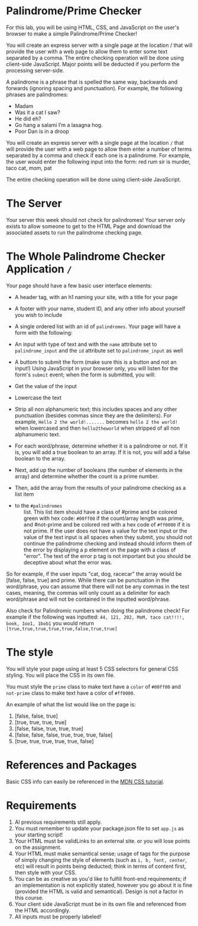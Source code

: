 # Palindrome/Prime Checker
For this lab, you will be using HTML, CSS, and JavaScript on the user's browser to make a simple Palindrome/Prime Checker!

You will create an express server with a single page at the location / that will provide the user with a web page to allow them to enter some text separated by a comma. The entire checking operation will be done using client-side JavaScript. Major points will be deducted if you perform the processing server-side.

A palindrome is a phrase that is spelled the same way, backwards and forwards (ignoring spacing and punctuation). For example, the following phrases are palindromes:

- Madam
- Was it a cat I saw?
- He did eh?
- Go hang a salami I’m a lasagna hog.
- Poor Dan is in a droop

You will create an express server with a single page at the location ```/``` that will provide the user with a web page to allow them enter a number of terms separated by a comma and check if each one is a palindrome.  For example, the user would enter the following input into the form: red rum sir is murder, taco cat, mom, pat

The entire checking operation will be done using client-side JavaScript.

# The Server
Your server this week should not check for palindromes! Your server only exists to allow someone to get to the HTML Page and download the associated assets to run the palindrome checking page.

# The Whole Palindrome Checker Application ```/``` 
Your page should have a few basic user interface elements:

- A header tag, with an h1 naming your site, with a title for your page
- A footer with your name, student ID, and any other info about yourself you wish to include
- A single ordered list with an id of ```palindromes```. 
Your page will have a form with the following:

- An input with type of text and with the ```name``` attribute set to ```palindrome_input``` and the ```id``` attribute set to ```palindrome_input``` as well
- A buttom to submit the form (make sure this is a button and not an input!)
Using JavaScript in your browser only, you will listen for the form's ```submit``` event; when the form is submitted, you will:

- Get the value of the input
- Lowercase the text
- Strip all non alphanumeric text; this includes spaces and any other punctuation (besides commas since they are the delimiters). For example, ```Hello 2 the world!.......``` becomes ```hello 2 the world!``` when lowercased and then ```hello2theworld``` when stripped of all non alphanumeric text.
- For each word/phrase, determine whether it is a palindrome or not. If it is, you will add a true boolean to an array. If it is not, you will add a false boolean to the array. 
- Next, add up the number of booleans (the number of elements in the array) and determine whether the count is a prime number.
- Then, add the array from the results of your palindrome checking as a list item <li> to the ```#palindromes``` <ol> list. This list item should have a class of #prime and be colored green with hex code: ```#00ff00``` if the count/array length was prime, and #not-prime and be colored red with a hex code of ```#ff0000``` if it is not prime. If the user does not have a value for the text input or the value of the text input is all spaces when they submit, you should not continue the palindrome checking and instead should inform them of the error by displaying a p element on the page with a class of "error".  The text of the error p tag is not important but you should be deceptive about what the error was.

So for example, if the user inputs "cat, dog, racecar" the array would be [false, false, true] and prime. While there can be punctuation in the word/phrase, you can assume that there will not be any commas in the test cases, meaning, the commas will only count as a delimiter for each word/phrase and will not be contained in the inputted word/phrase. 

Also check for Palindromic numbers when doing the palindrome check! For example if the following was inputted: ```44, 121, 202, MoM, taco cat!!!!, book, 1oo1, 1bob1``` you would return ```[true,true,true,true,true,false,true,true]```

# The style
You will style your page using at least 5 CSS selectors for general CSS styling. You will place the CSS in its own file.

You must style the ```prime``` class to make text have a ```color``` of ```#00ff00``` and ```not-prime``` class to make text have a color of ```#ff0000```.

An example of what the list would like on the page is: 

1. [false, false, true]
2. [true, true, true, true]
3. [false, false, true, true, true]
4. [false, false, false, true, true, true, false]
5. [true, true, true, true, true, false]

# References and Packages
Basic CSS info can easily be referenced in the [MDN CSS tutorial](https://developer.mozilla.org/en-US/docs/Web/Guide/CSS/Getting_started).

# Requirements
1. Al previous requirements still apply.
2. You must remember to update your package.json file to set ```app.js``` as your starting script!
3. Your HTML must be validLinks to an external site. or you will lose points on the assignment.
4. Your HTML must make semantical sense; usage of tags for the purpose of simply changing the style of elements (such as ```i, b, font, center```, etc) will result in points being deducted; think in terms of content first, then style with your CSS.
5. You can be as creative as you'd like to fulfill front-end requirements; if an implementation is not explicitly stated, however you go about it is fine (provided the HTML is valid and semantical). Design is not a factor in this course.
6. Your client side JavaScript must be in its own file and referenced from the HTML accordingly.
7. All inputs must be properly labeled!
